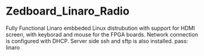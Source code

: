 # Zedboard_Linaro_Radio
Fully Functional Linaro embbeded Linux distrubution with support for HDMI screen, with keyborad and mouse for the FPGA boards. Network connection is configured with DHCP. Server side ssh and sftp is also installed. 
pass: linaro
